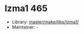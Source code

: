 # lzma1 465
 - Library: [master/make/libs/lzma1/](https://github.com/Freetz-NG/freetz-ng/tree/master/make/libs/lzma1/)
 - Maintainer: -

